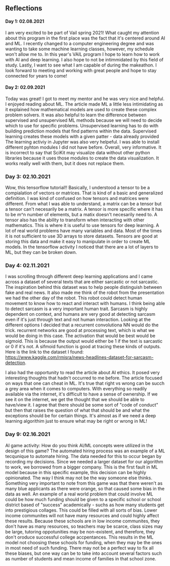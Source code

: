 ## Reflections
#### Day 1: 02.08.2021
I am very excited to be part of Vail spring 2021! What caught my attention about this program in the first place was the fact that it's centered around AI and ML. I recently changed to a computer engineering degree and was wanting to take some machine learning classes, however, my schedule won't allow me to. In this year's VAIL program I hope to learn how to work with AI and deep learning. I also hope to not be intimmidated by this field of study. Lastly, I want to see what I am capable of during the makeathon. I look forward to meeting and working with great people and hope to stay connected for years to come!

#### Day 2: 02.09.2021
Today was great! I got to meet my mentor and he was very nice and helpful. I enjoyed reading about ML. The article made ML a little less intimidating as it explained how mathematical models are used to create these complex problem solvers. It was also helpful to learn the difference between supervised and unsupervised ML methods because we will need to decide which to use for specific problems. Unsupervised learning has to do with building prediction models that find patterns within the data. Supervised learning creates these models with a given patter - data already provided The learning activiy in Jupyter was also very helpeful. I was able to install different pyhton modules I did not have before. Overall, very informative. It is incorrect to say that SciKit may visualize data without other python libraries because it uses those modules to create the data visualization. It works really well with them, but it does not replace them.

### Day 3: 02.10.2021
Wow, this tensorflow tutorial!! Basically, I understood a tensor to be a compialation of vectors or matrices. That is kind of a basic and generalized definition. I was kind of confused on how tensors and matrices were different. From what I was able to understand, a matrix can be a tensor but a tensor can't necesarily be a matrix. A tensor is more specific where it has to be m^n number of elements, but a matix doesn't necesarily need to. A tensor also has the ability to transform when interacting with other mathematics. This is where it is useful to use tensors for deep learning. A lot of real world problems have many variables and data. Most of the times it is not sufficient to use 3D arrays to store datasets. Tensors are good at storing this data and make it easy to manipulate in order to create ML models. In the tensorflow activity I noticed that there are a lot of layers to ML, but they can be broken down.

### Day 4: 02.11.2021
I was scrolling through different deep learning applications and I came across a dataset of several texts that are either sarcastic or not sarcastic. The inspiration behind this dataset was to help people distinguish between fake and real news. It also made me think of the robot from the presentation we had the other day of the robot. This robot could detect human movement to know how to react and interact with humans. I think being able to detect sarcasm is a very important human trait. Sarcasm is highly dependent on context, and humans are very good at detecting sarcasm even if it's just through text and not human interaction. Looking at the different options I decided that a recurrent convolutiona NN would do the trick. recurrent networks are good at processing text, which is what we would be doing in this case. The activation that would be best would be sigmoid. This is because the output would either be 1 if the text is sarcastic or 0 if it's not. A sifmoid function is good at tracing these kinds of outputs. Here is the link to the dataset I found: https://www.kaggle.com/rmisra/news-headlines-dataset-for-sarcasm-detection. 

I also had the opportunity to read the article about AI ethics. It posed very interesting thoughts that hadn't occurred to me before. The article focused on ways that one can cheat in ML. It's true that right vs wrong can be succh a grey area when it comes to computers. With everything so readily available via the internet, it's difficult to have a sense of ownership. If we see it on the internet, we get the thought that we should be able to have/view it. I agree that there should be some sort of "code of conduct" but then that raises the question of what that should be and what the exceptions should be for certain things. It's almost as if we need a deep learning algorithim just to ensure what may be right or wrong in ML!

### Day 9: 02.16.2021
AI game activity:
How do you think AI/ML concepts were utilized in the design of this game? The automated hiring process was an example of a ML tecqunique to automate hiring. The data needed for this to occur began by recording my decisions. Since we needed a larger dataset for our algorithm to work, we borrowed from a bigger company. This is the first fault in ML model because in this specific example, this decision can be highly opinionated. The way I think may not be the way someone else thinks. Something very important to note from this game was that there weren't as many blue applicants as there were orange, so that caused some bias in the data as well. 
An example of a real world problem that could involve ML could be how much funding should be given to a specific school or school district based of "success" academically - suchs as how many students get into prestigious collages. This could be filled with all sorts of bias. Lower income communites will not have many resources and could highly affect these results. Because these schools are in low income communites, they don't have as many resources, so teachers may be scarce, class sizes may be large, tutoring oppotunities may be non-existent, and therefore, they don't oroduce successful college accpentances. This results in the ML model not choosing these schools for funding, when they may be the ones in most need of such funding. There may not be a perfect way to fix all these biases, but one way can be to take into account several factors such as number of students and mean income of families in that school zone.
